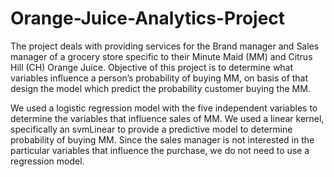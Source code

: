 # Orange-Juice-Analytics-Project

The project deals with providing services for the Brand manager and Sales manager of a grocery store specific to their Minute Maid (MM) and Citrus Hill (CH) Orange Juice. Objective of this project is to determine what variables influence a person’s probability of buying MM, on basis of that design the model which predict the probability customer buying the MM. 

We used a logistic regression model with the five independent variables to determine the variables that influence sales of MM. We used a linear kernel, specifically an svmLinear to provide a predictive model to determine probability of buying MM. Since the sales manager is not interested in the particular variables that influence the purchase, we do not need to use a regression model.

